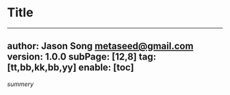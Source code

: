 # Title
---
author: Jason Song <metaseed@gmail.com>
version: 1.0.0
subPage: [12,8]
tag: [tt,bb,kk,bb,yy]
enable: [toc]
---
*summery*
